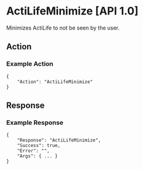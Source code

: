# ActiLifeMinimize   [API 1.0]

Minimizes ActiLife to not be seen by the user.

## Action

### Example Action

    {
        "Action": "ActiLifeMinimize"
    }

## Response

### Example Response

    {
        "Response": "ActiLifeMinimize",
        "Success": true,
        "Error": "",
        "Args": { ... }
    }